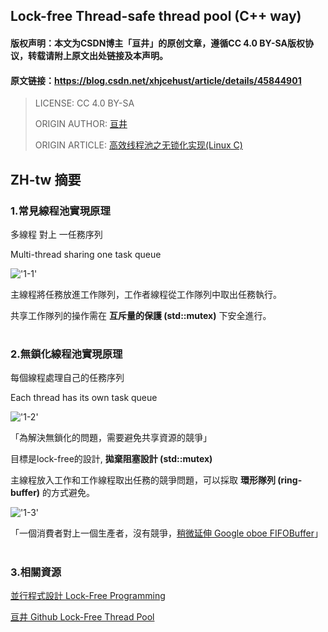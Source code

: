 ## Lock-free Thread-safe thread pool (C++ way)

#### 版权声明：本文为CSDN博主「亘井」的原创文章，遵循CC 4.0 BY-SA版权协议，转载请附上原文出处链接及本声明。
#### 原文链接：https://blog.csdn.net/xhjcehust/article/details/45844901

> LICENSE: CC 4.0 BY-SA
> 
> ORIGIN AUTHOR: [亘井](https://blog.csdn.net/xhjcehust)
> 
> ORIGIN ARTICLE: [高效线程池之无锁化实现(Linux C)](https://blog.csdn.net/xhjcehust/article/details/45844901)

## ZH-tw 摘要

### 1.常見線程池實現原理

多線程 對上 一任務序列

Multi-thread sharing one task queue

!['1-1'](https://img-blog.csdn.net/20150519150636820?watermark/2/text/aHR0cDovL2Jsb2cuY3Nkbi5uZXQveGhqY2VodXN0/font/5a6L5L2T/fontsize/400/fill/I0JBQkFCMA==/dissolve/70/gravity/Center)

主線程將任務放進工作隊列，工作者線程從工作隊列中取出任務執行。

共享工作隊列的操作需在 __互斥量的保護 (std::mutex)__ 下安全進行。

#
### 2.無鎖化線程池實現原理

每個線程處理自己的任務序列

Each thread has its own task queue

!['1-2'](https://img-blog.csdn.net/20150519150634289?watermark/2/text/aHR0cDovL2Jsb2cuY3Nkbi5uZXQveGhqY2VodXN0/font/5a6L5L2T/fontsize/400/fill/I0JBQkFCMA==/dissolve/70/gravity/Center)

「為解決無鎖化的問題，需要避免共享資源的競爭」

目標是lock-free的設計, __拋棄阻塞設計 (std::mutex)__

主線程放入工作和工作線程取出任務的競爭問題，可以採取 __環形隊列 (ring-buffer)__ 的方式避免。

!['1-3'](https://hackpad-attachments.s3.amazonaws.com/embedded2016.hackpad.com_VJmq0R0ILi6_p.537916_1459270052852_undefined)

「一個消費者對上一個生產者，沒有競爭，[稍微延伸 Google oboe FIFOBuffer](https://github.com/google/oboe/discussions/1402)」

#
### 3.相關資源

[並行程式設計 Lock-Free Programming](https://hackmd.io/@sysprog/concurrency-lockfree)

[亘井 Github Lock-Free Thread Pool](https://github.com/xhjcehust/LFTPool)
